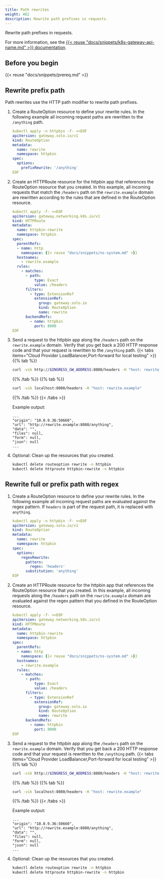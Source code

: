 ```yaml
---
title: Path rewrites
weight: 462
description: Rewrite path prefixes in requests. 
---
```


Rewrite path prefixes in requests. 

For more information, see the [{{< reuse "docs/snippets/k8s-gateway-api-name.md" >}} documentation](https://gateway-api.sigs.k8s.io/api-types/httproute/#filters-optional).

## Before you begin

{{< reuse "docs/snippets/prereq.md" >}}

## Rewrite prefix path

Path rewrites use the HTTP path modifier to rewrite <!--either an entire path or -->path prefixes. 

1. Create a RouteOption resource to define your rewrite rules. In the following example all incoming request paths are rewritten to the `/anything` path.
   ```yaml
   kubectl apply -n httpbin -f- <<EOF
   apiVersion: gateway.solo.io/v1
   kind: RouteOption
   metadata:
     name: rewrite
     namespace: httpbin
   spec:
     options:
       prefixRewrite: '/anything'
   EOF
   ```

2. Create an HTTPRoute resource for the httpbin app that references the RouteOption resource that you created. In this example, all incoming requests that match the `/headers` path on the `rewrite.example` domain are rewritten according to the rules that are defined in the RouteOption resource.
   ```yaml
   kubectl apply -f- <<EOF
   apiVersion: gateway.networking.k8s.io/v1
   kind: HTTPRoute
   metadata:
     name: httpbin-rewrite
     namespace: httpbin
   spec:
     parentRefs:
     - name: http
       namespace: {{< reuse "docs/snippets/ns-system.md" >}}
     hostnames:
       - rewrite.example
     rules:
       - matches:
         - path:
             type: Exact
             value: /headers
         filters:
           - type: ExtensionRef
             extensionRef:
               group: gateway.solo.io
               kind: RouteOption
               name: rewrite
         backendRefs:
           - name: httpbin
             port: 8000
   EOF
   ```

3. Send a request to the httpbin app along the `/headers` path on the `rewrite.example` domain. Verify that you get back a 200 HTTP response code and that your request is rewritten to the `/anything` path. 
   {{< tabs items="Cloud Provider LoadBalancer,Port-forward for local testing" >}}
   {{% tab %}}
   ```sh
   curl -vik http://$INGRESS_GW_ADDRESS:8080/headers -H "host: rewrite.example:8080"
   ```
   {{% /tab %}}
   {{% tab %}}
   ```sh
   curl -vik localhost:8080/headers -H "host: rewrite.example"
   ```
   {{% /tab %}}
   {{< /tabs >}}
   
   Example output: 
   ```
   ...
   "origin": "10.0.9.36:50660",
   "url": "http://rewrite.example:8080/anything",
   "data": "",
   "files": null,
   "form": null,
   "json": null
   ...
   ```

4. Optional: Clean up the resources that you created. 
   ```sh
   kubectl delete routeoption rewrite -n httpbin
   kubectl delete httproute httpbin-rewrite -n httpbin
   ```
 
## Rewrite full or prefix path with regex

1. Create a RouteOption resource to define your rewrite rules. In the following example all incoming request paths are evaluated against the regex pattern. If `headers` is part of the request path, it is replaced with `anything`. 
   ```yaml
   kubectl apply -n httpbin -f- <<EOF
   apiVersion: gateway.solo.io/v1
   kind: RouteOption
   metadata:
     name: rewrite
     namespace: httpbin
   spec:
     options:
       regexRewrite: 
         pattern:
           regex: 'headers'
         substitution: 'anything'
   EOF
   ```

2. Create an HTTPRoute resource for the httpbin app that references the RouteOption resource that you created. In this example, all incoming requests along the `/headers` path on the `rewrite.example` domain are evaluated against the regex pattern that you defined in the RouteOption resource.  
   ```yaml
   kubectl apply -f- <<EOF
   apiVersion: gateway.networking.k8s.io/v1
   kind: HTTPRoute
   metadata:
     name: httpbin-rewrite
     namespace: httpbin
   spec:
     parentRefs:
     - name: http
       namespace: {{< reuse "docs/snippets/ns-system.md" >}}
     hostnames:
       - rewrite.example
     rules:
       - matches:
         - path:
             type: Exact
             value: /headers
         filters:
           - type: ExtensionRef
             extensionRef:
               group: gateway.solo.io
               kind: RouteOption
               name: rewrite
         backendRefs:
           - name: httpbin
             port: 8000
   EOF
   ```
   
3. Send a request to the httpbin app along the `/headers` path on the `rewrite.example` domain. Verify that you get back a 200 HTTP response code and that your request is rewritten to the `/anything` path. 
   {{< tabs items="Cloud Provider LoadBalancer,Port-forward for local testing" >}}
   {{% tab %}}
   ```sh
   curl -vik http://$INGRESS_GW_ADDRESS:8080/headers -H "host: rewrite.example:8080"
   ```
   {{% /tab %}}
   {{% tab %}}
   ```sh
   curl -vik localhost:8080/headers -H "host: rewrite.example"
   ```
   {{% /tab %}}
   {{< /tabs >}}

   Example output: 
   ```
   ...
   "origin": "10.0.9.36:50660",
   "url": "http://rewrite.example:8080/anything",
   "data": "",
   "files": null,
   "form": null,
   "json": null
   ...
   ```

4. Optional: Clean up the resources that you created. 
   ```sh
   kubectl delete routeoption rewrite -n httpbin
   kubectl delete httproute httpbin-rewrite -n httpbin
   ```